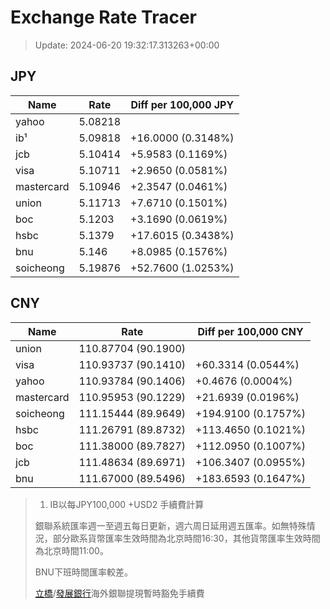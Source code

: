 # Exchange Rate Tracer

> Update: 2024-06-20 19:32:17.313263+00:00

## JPY

| Name       |    Rate | Diff per 100,000 JPY   |
|------------|---------|------------------------|
| yahoo      | 5.08218 |                        |
| ib¹        | 5.09818 | +16.0000 (0.3148%)     |
| jcb        | 5.10414 | +5.9583 (0.1169%)      |
| visa       | 5.10711 | +2.9650 (0.0581%)      |
| mastercard | 5.10946 | +2.3547 (0.0461%)      |
| union      | 5.11713 | +7.6710 (0.1501%)      |
| boc        | 5.1203  | +3.1690 (0.0619%)      |
| hsbc       | 5.1379  | +17.6015 (0.3438%)     |
| bnu        | 5.146   | +8.0985 (0.1576%)      |
| soicheong  | 5.19876 | +52.7600 (1.0253%)     |

## CNY

| Name       | Rate                | Diff per 100,000 CNY   |
|------------|---------------------|------------------------|
| union      | 110.87704	(90.1900) |                        |
| visa       | 110.93737	(90.1410) | +60.3314 (0.0544%)     |
| yahoo      | 110.93784	(90.1406) | +0.4676 (0.0004%)      |
| mastercard | 110.95953	(90.1229) | +21.6939 (0.0196%)     |
| soicheong  | 111.15444	(89.9649) | +194.9100 (0.1757%)    |
| hsbc       | 111.26791	(89.8732) | +113.4650 (0.1021%)    |
| boc        | 111.38000	(89.7827) | +112.0950 (0.1007%)    |
| jcb        | 111.48634	(89.6971) | +106.3407 (0.0955%)    |
| bnu        | 111.67000	(89.5496) | +183.6593 (0.1647%)    |


> 1. IB以每JPY100,000 +USD2 手續費計算
>
> 銀聯系統匯率週一至週五每日更新，週六周日延用週五匯率。如無特殊情況，部分歐系貨幣匯率生效時間為北京時間16:30，其他貨幣匯率生效時間為北京時間11:00。
>
> BNU下班時間匯率較差。
>
> [立橋](https://www.wlbank.com.mo/uploads/ueditor/file/20181211/1544536513900230.pdf)/[發展銀行](https://www.mdb.com.mo/Service_Charges_20230728.pdf)海外銀聯提現暫時豁免手續費

